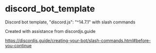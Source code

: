 # discord_bot_template
Discord bot template, "discord.js": "^14.7.1" with slash commands

Created with assistance from discordjs.guide

https://discordjs.guide/creating-your-bot/slash-commands.html#before-you-continue
